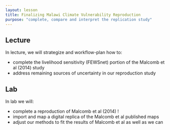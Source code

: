 ```yaml
---
layout: lesson
title: Finalizing Malawi Climate Vulnerability Reproduction
purpose: "complete, compare and interpret the replication study"
---
```


## Lecture

In lecture, we will strategize and workflow-plan how to:
- complete the livelihood sensitivity (FEWSnet) portion of the Malcomb et al (2014) study
- address remaining sources of uncertainty in our reproduction study

## Lab

In lab we will:
- complete a reproduction of Malcomb et al (2014) !
- import and map a digital replica of the Malcomb et al published maps
- adjust our methods to fit the results of Malcomb et al as well as we can